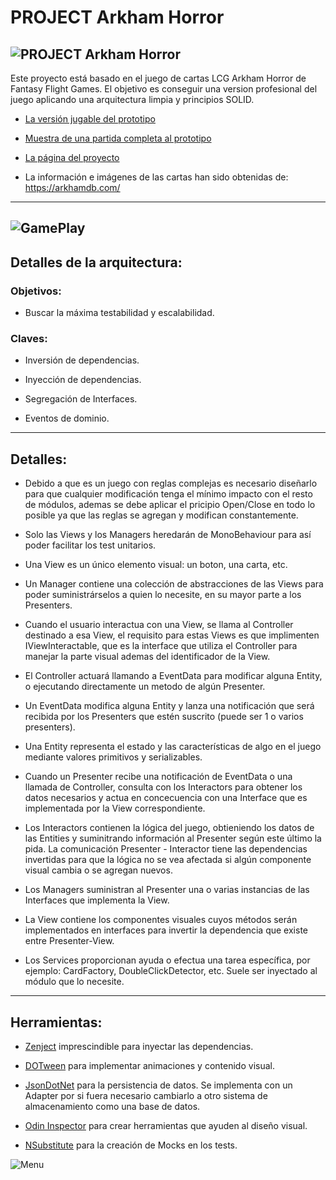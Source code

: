 # PROJECT Arkham Horror

![PROJECT Arkham Horror](https://www.rosalesnavas.com/images/logo_with_text_black.png)
---
Este proyecto está basado en el juego de cartas LCG Arkham Horror de Fantasy Flight Games.
El objetivo es conseguir una version profesional del juego aplicando una arquitectura limpia y principios SOLID.

* [La versión jugable del prototipo](https://github.com/Todorcevic/Project-ARKHAM-HORROR)
 
* [Muestra de una partida completa al prototipo](https://www.youtube.com/watch?v=pvBs5DNNExE)

* [La página del proyecto](https://www.rosalesnavas.com/arkham)

* La información e imágenes de las cartas han sido obtenidas de: https://arkhamdb.com/
---
 ![GamePlay](https://www.rosalesnavas.com/images/ProjectArkhamHorrorGithub.jpg)
---

## Detalles de la arquitectura:

### Objetivos:

* Buscar la máxima testabilidad y escalabilidad.

### Claves:

* Inversión de dependencias.

* Inyección de dependencias.

* Segregación de Interfaces.

* Eventos de dominio.

---
## Detalles:

* Debido a que es un juego con reglas complejas es necesario diseñarlo para que cualquier modificación tenga el mínimo impacto con el resto de módulos,
ademas se debe aplicar el pricipio Open/Close en todo lo posible ya que las reglas se agregan y modifican constantemente.

* Solo las Views y los Managers heredarán de MonoBehaviour para así poder facilitar los test unitarios.

* Una View es un único elemento visual: un boton, una carta, etc.

* Un Manager contiene una colección de abstracciones de las Views para poder suministrárselos a quien lo necesite, en su mayor parte a los Presenters.

* Cuando el usuario interactua con una View, se llama al Controller destinado a esa View, el requisito para estas Views
es que implimenten IViewInteractable, que es la interface que utiliza el Controller para manejar la parte visual ademas del identificador de la View.

* El Controller actuará llamando a EventData para modificar alguna Entity, o ejecutando directamente un metodo de algún Presenter.

* Un EventData modifica alguna Entity y lanza una notificación que será recibida por los Presenters que estén suscrito (puede ser 1 o varios presenters).

* Una Entity representa el estado y las características de algo en el juego mediante valores primitivos y serializables.

* Cuando un Presenter recibe una notificación de EventData o una llamada de Controller, consulta con los Interactors para obtener los datos necesarios y 
actua en concecuencia con una Interface que es implementada por la View correspondiente. 

* Los Interactors contienen la lógica del juego, obtieniendo los datos de las Entities y suminitrando información al Presenter según este último la pida. La comunicación Presenter - Interactor tiene las dependencias invertidas para que la lógica no se vea afectada si algún componente visual cambia o se agregan nuevos.

* Los Managers suministran al Presenter una o varias instancias de las Interfaces que implementa la View.

* La View contiene los componentes visuales cuyos métodos serán implementados en interfaces para invertir la dependencia que existe entre Presenter-View.

* Los Services proporcionan ayuda o efectua una tarea específica, por ejemplo: CardFactory, DoubleClickDetector, etc. Suele ser inyectado al módulo que lo necesite.

---
## Herramientas:
* [Zenject](https://github.com/modesttree/Zenject) imprescindible para inyectar las dependencias.

* [DOTween](http://dotween.demigiant.com/index.php) para implementar animaciones y contenido visual.

* [JsonDotNet](https://www.newtonsoft.com/json) para la persistencia de datos. Se implementa con un Adapter por si fuera necesario cambiarlo a otro sistema de almacenamiento como una base de datos.

* [Odin Inspector](https://odininspector.com/) para crear herramientas que ayuden al diseño visual.

* [NSubstitute](https://nsubstitute.github.io/) para la creación de Mocks en los tests.

![Menu](https://www.rosalesnavas.com/images/portfolio/arkham/3.jpg)
